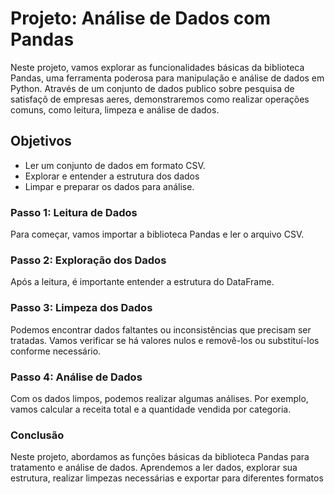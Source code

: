 # Projeto: Análise de Dados com Pandas

Neste projeto, vamos explorar as funcionalidades básicas da biblioteca Pandas, uma ferramenta poderosa para manipulação e análise de dados em Python. Através de um conjunto de dados publico sobre pesquisa de satisfaçõ de empresas aeres, demonstraremos como realizar operações comuns, como leitura, limpeza e análise de dados.

## Objetivos
* Ler um conjunto de dados em formato CSV.
* Explorar e entender a estrutura dos dados
* Limpar e preparar os dados para análise.

### Passo 1: Leitura de Dados
Para começar, vamos importar a biblioteca Pandas e ler o arquivo CSV.

### Passo 2: Exploração dos Dados
Após a leitura, é importante entender a estrutura do DataFrame.

### Passo 3: Limpeza dos Dados
Podemos encontrar dados faltantes ou inconsistências que precisam ser tratadas. Vamos verificar se há valores nulos e removê-los ou substituí-los conforme necessário.

### Passo 4: Análise de Dados
Com os dados limpos, podemos realizar algumas análises. Por exemplo, vamos calcular a receita total e a quantidade vendida por categoria.

### Conclusão
Neste projeto, abordamos as funções básicas da biblioteca Pandas para tratamento e análise de dados. Aprendemos a ler dados, explorar sua estrutura, realizar limpezas necessárias e exportar para diferentes formatos
